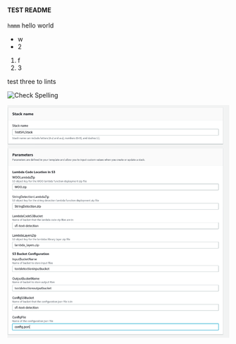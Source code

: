 #### TEST README
`hmmm` hello world

 - w
 - 2

1. f
1. 3

test three to lints

![Check Spelling](https://github.com/nickssmith/actionsTest/workflows/Check%20Spelling/badge.svg)

![](pic.png)
